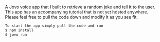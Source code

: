 A Jovo voice app that I built to retrieve a random joke and tell it to the user. This app has an accompanying tutorial that is not yet hosted anywhere. Please feel free to 
pull the code down and modify it as you see fit.

```sh
To start the app simply pull the code and run
$ npm install
$ jovo run

```

